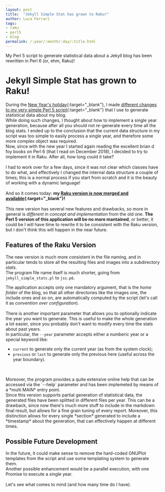 ```yaml
---
layout: post
title:  "Jekyll Simple Stat has grown to Raku!"
author: Luca Ferrari
tags:
- raku
- perl5
- blog
permalink: /:year/:month/:day/:title.html
---
```

My Perl 5 script to generate statistical data about a Jekyll blog has been rewritten in Perl 6 (or, ehm, Raku)!

# Jekyll Simple Stat has grown to Raku!

During the [New Year's holiday](https://fluca1978.github.io/2020/01/05/NewStats.html){:target="_blank"}, I made [different changes to my very simple Perl 5 script](https://github.com/fluca1978/jekyll-simple-stats/blob/master/jekyll_simple_stats.pl){:target="_blank"} that I use to generate statistical data about my blog.
<br/>
While doing such changes, I thought about how to implement a single year generation, because after all you should not re-generate every time all the blog stats. I ended up to the conclusion that the current data structure in my script was too simple to easily process a single year, and therefore some more complex object was required.
<br/>
Now, since with the new year I started again reading the excellent brian d foy books on Perl 6 (that I read on December 2018), I decided to try to implement it in Raku. After all, how long could it take?
<br/>
<br/>
I had to work over for a few days, since it was not clear which classes have to do what, and effectively I changed the internal data structure a couple of times; this is a normal process if you start from scratch and it is the beauty of working with a dynamic language!
<br/>
<br/>
And so it comes today: **my [Raku version is now merged and available](https://github.com/fluca1978/jekyll-simple-stats/blob/master/jss.p6){:target="_blank"}!**
<br/>
<br/>
This new version has several new features and drawbacks, so more in general is *different in concept and implementation* from the old one. **The Perl 5 version of this application will be no more mantained**, or better, it could be I will have time to rewrite it to be consistent with the Raku version, but I don't think this will happen in the near future.

## Features of the Raku Version

The new version is much more consistent in the file naming, and in particular tends to store all the resulting files and images into a subdirectory *stats*. 
<br/>
The program file name itself is much shorter, going from `jekyll_simple_stats.pl` to `jss.p6`.
<br/>


The application accepts only one mandatory argument, that is the *home folder* of the blog, so that all other directories like the images one, the include ones and so on, are automatically computed by the script (let's call it as *convention over configuration*).
<br/>
<br/>
There is another important parameter that allows you to optionally indicate the year you want to generate. This is useful to make the whole generation a lot easier, since you probably don't want to modify every time the stats about past years.
<br/>
In particular, the `--year` parameter accepts either a numberic year or a special keyword like:
- `current` to generate only the current year (as from the system clock);
- `previous` or `last` to generate only the previous here (useful across the year boundary).
<br/>
<br/>
Moreover, the program provides a quite extensive online help that can be accessed via the `--help` parameter and has been implemeted by means of a *multi MAIN* entry point.
<br/>
Since this version supports partial generation of statistical data, the generated files have been splitted in different files per year. This can be a drawback, since now there's much more stuff to include in the markdown final result, but allows for a fine grain tuning of every report. Moreover, this distinction allows for every single *section* generated to include a *timestamp* about the generation, that can effectively happen at different times.


## Possible Future Development

In the future, it could make sense to remove the hard-coded GNUPlot templates from the script and use some templating system to generate them.
<br/>
Another possible enhancement would be a parallel execution, with one Promise to execute a single year.
<br/>
<br/>
Let's see what comes to mind (and how many time do I have).
